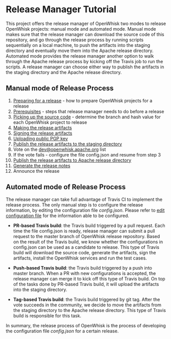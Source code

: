 <!--
#
# Licensed to the Apache Software Foundation (ASF) under one or more contributor
# license agreements.  See the NOTICE file distributed with this work for additional
# information regarding copyright ownership.  The ASF licenses this file to you
# under the Apache License, Version 2.0 (the # "License"); you may not use this
# file except in compliance with the License.  You may obtain a copy of the License
# at:
#
# http://www.apache.org/licenses/LICENSE-2.0
#
# Unless required by applicable law or agreed to in writing, software distributed
# under the License is distributed on an "AS IS" BASIS, WITHOUT WARRANTIES OR
# CONDITIONS OF ANY KIND, either express or implied.  See the License for the
# specific language governing permissions and limitations under the License.
#
-->

# Release Manager Tutorial

This project offers the release manager of OpenWhisk two modes to release OpenWhisk projects: manual mode and automated mode.
Manual mode makes sure that the release manager can download the source code of this repository, and go through the release
process by running scripts sequentially on a local machine, to push the artifacts into the staging directory and eventually
move them into the Apache release directory. Automated mode provides the release manager another option to walk through the
Apache release process by kicking off the Travis job to run the scripts. A release manager can choose either way to publish
the artifacts in the staging directory and the Apache release directory.

## Manual mode of Release Process
  1. [Preparing for a release](prepare_release.md) - how to prepare OpenWhisk projects for a release
  2. [Prerequisites](prerequisites.md) - steps that release manager needs to do before a release
  3. [Picking up the source code](pick_up_source_code.md) - determine the branch and hash value for each OpenWhisk project to release
  4. [Making the release artifacts](package_artifacts.md)
  5. [Signing the release artifacts](sign_artifacts.md)
  6. [Uploading public PGP key](upload_public_key.md)
  7. [Publish the release artifacts to the staging directory](push_stage_url.md)
  8. Vote on the dev@openwhisk.apache.org list
  9. If the vote fails - configure the file config.json and resume from step 3
  10. [Publish the release artifacts to Apache release directory](publish_apache_directory.md)
  11. [Generate the release notes](generate_release_notes.md)
  12. Announce the release

## Automated mode of Release Process

The release manager can take full advantage of Travis CI to implement the release process. The only manual step is to
configure the release information, by editing the configuration file _config.json_. Please refer to [edit configuration file](pick_up_source_code.md#edit-the-configuration-file)
for the information able to be configured.

* **PR-based Travis build**: the Travis build triggered by a pull request. Each time the file config.json is ready, release
manager can submit a pull request to the master branch of OpenWhisk release repository. Based on the result of the Travis build,
we know whether the configurations in config.json can be used as a candidate to release. This type of Travis build will
download the source code, generate the artifacts, sign the artifacts, install the OpenWhisk services and run the test cases.

* **Push-based Travis build**: the Travis build triggered by a push into master branch. When a PR with new configurations
is accepted, the release manager can merge it to kick off this type of Travis build. On top of the tasks done by PR-based
Travis build, it will upload the artifacts into the staging directory.

* **Tag-based Travis build**: the Travis build triggered by git tag. After the vote succeeds in the community, we decide to
move the artifacts from the staging directory to the Apache release directory. This type of Travis build is responsible
for this task.

In summary, the release process of OpenWhisk is the process of developing the configuration file _config.json_ for a
certain release.
